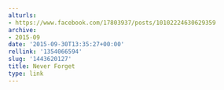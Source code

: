 ```yaml
---
alturls:
- https://www.facebook.com/17803937/posts/10102224630629359
archive:
- 2015-09
date: '2015-09-30T13:35:27+00:00'
rellink: '1354066594'
slug: '1443620127'
title: Never Forget
type: link
---
```


